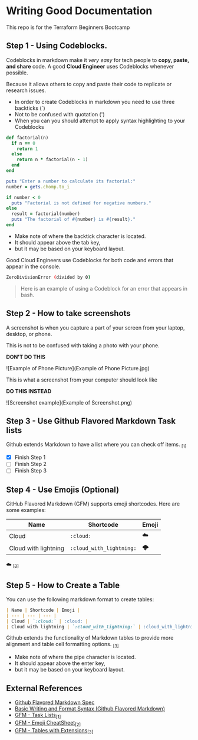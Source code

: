 # Writing Good Documentation
This repo is for the Terraform Beginners Bootcamp

## Step 1 - Using Codeblocks.

Codeblocks in markdown make it *very easy* for tech people to **copy, paste, and share** code. A good __Cloud Engineer__ uses Codeblocks whenever possible.

Because it allows others to copy and paste their code to replicate or research issues.

- In order to create Codeblocks in markdown you need to use three backticks (`)
- Not to be confused with quotation (')
- When you can you should attempt to apply syntax highlighting to your Codeblocks
```ruby
def factorial(n)
  if n == 0
    return 1
  else
    return n * factorial(n - 1)
  end
end

puts "Enter a number to calculate its factorial:"
number = gets.chomp.to_i

if number < 0
  puts "Factorial is not defined for negative numbers."
else
  result = factorial(number)
  puts "The factorial of #{number} is #{result}."
end
```

- Make note of where the backtick character is located.
- It should appear above the tab key, 
- but it may be based on your keyboard layout.

Good Cloud Engineers use Codeblocks for both code and errors that appear in the console.

```bash
ZeroDivisionError (divided by 0)
```
> Here is an example of using a Codeblock for an error that appears in bash.

## Step 2 - How to take screenshots

A screenshot is when you capture a part of your screen from your laptop, desktop, or phone.

This is not to be confused with taking a photo with your phone.

**DON'T DO THIS**

![Example of Phone Picture](Example of Phone Picture.jpg)

This is what a screenshot from your computer should look like

**DO THIS INSTEAD**

![Screenshot example](Example of Screenshot.png)

## Step 3 - Use Github Flavored Markdown Task lists

Github extends Markdown to have a list where you can check off items. [<sub>[1]<sub/>](#External-References)

- [x] Finish Step 1
- [ ] Finish Step 2
- [ ] Finish Step 3

## Step 4 - Use Emojis (Optional)

GitHub Flavored Markdown (GFM) supports emoji shortcodes.
Here are some examples:

| Name | Shortcode | Emoji |
| --- | --- | --- |
| Cloud | `:cloud:` | :cloud: |
| Cloud with lightning | `:cloud_with_lightning:` | :cloud_with_lightning: |

:cloud:
[<sub>[2]<sub/>](#External-References)

## Step 5 - How to Create a Table

You can use the following markdown format to create tables:

```markdown
| Name | Shortcode | Emoji |
| --- | --- | --- |
| Cloud | `:cloud:` | :cloud: |
| Cloud with lightning | `:cloud_with_lightning:` | :cloud_with_lightning: |
```
Github extends the functionality of Markdown tables to provide more alignment and table cell formatting options. [<sub>[3]<sub/>](#external-references)

- Make note of where the pipe character is located.
- It should appear above the enter key, 
- but it may be based on your keyboard layout.

## External References

- [Github Flavored Markdown Spec](https://github.github.com/gfm/)
- [Basic Writing and Format Syntax (Github Flavored Markdown)](https://docs.github.com/en/get-started/writing-on-github/getting-started-with-writing-and-formatting-on-github/basic-writing-and-formatting-syntax) 
- [GFM - Task Lists](https://docs.github.com/en/get-started/writing-on-github/getting-started-with-writing-and-formatting-on-github/basic-writing-and-formatting-syntax#task-lists)<sub>[1]<sub/>
- [GFM - Emoji CheatSheet](https://github.com/ikatyang/emoji-cheat-sheet/blob/master/README.md#emoji-cheat-sheet)<sub>[2]<sub/>
- [GFM - Tables with Extensions](https://github.github.com/gfm/#tables-extension-)<sub>[3]<sub/>
